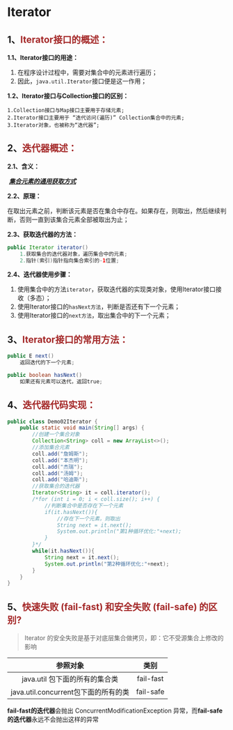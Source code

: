# Iterator<E>

## 1、<span style="color:brown">Iterator接口的概述：</span>

**1.1、Iterator接口的用途：**

1. 在程序设计过程中，需要对集合中的元素进行遍历；
2. 因此，`java.util.Iterator`接口便是这一作用；

**1.2、Iterator接口与Collection接口的区别：**

```apl
1.Collection接口与Map接口主要用于存储元素;
2.Iterator接口主要用于 “迭代访问(遍历)” Collection集合中的元素;
3.Iterator对象，也被称为“迭代器”;
```

## 2、<span style="color:brown">迭代器概述：</span>

**2.1、含义：**

​	**<u>*集合元素的通用获取方式*</u>**

**2.2、原理：**

在取出元素之前，判断该元素是否在集合中存在。如果存在，则取出，然后继续判断，否则一直到该集合元素全部被取出为止；

**2.3、获取迭代器的方法：**

```java
public Iterator iterator()
    1.获取集合的迭代器对象，遍历集合中的元素;
	2.指针(索引)指针指向集合索引的-1位置;
```

**2.4、迭代器使用步骤：**

1. 使用集合中的方法`iterator`，获取迭代器的实现类对象，使用Iterator接口接收（多态）；
2. 使用Iterator接口的`hasNext方法`，判断是否还有下一个元素；
3. 使用Iterator接口的`next方法`，取出集合中的下一个元素；

## 3、<span style="color:brown">Iterator接口的常用方法：</span>

```java
public E next()
    返回迭代的下一个元素;
```

```java
public boolean hasNext()
    如果还有元素可以迭代，返回true;
```

## 4、<span style="color:brown">迭代器代码实现：</span>

```java
public class Demo02Iterator {
    public static void main(String[] args) {
        //创建一个集合对象
        Collection<String> coll = new ArrayList<>();
        //添加集合元素
        coll.add("詹姆斯");
        coll.add("本杰明");
        coll.add("杰瑞");
        coll.add("汤姆");
        coll.add("哈迪斯");
        //获取集合的迭代器
        Iterator<String> it = coll.iterator();
        /*for (int i = 0; i < coll.size(); i++) {
            //判断集合中是否存在下一个元素
            if(it.hasNext()){
                //存在下一个元素，则取出
                String next = it.next();
                System.out.println("第1种循环优化:"+next);
            }
        }*/
        while(it.hasNext()){
            String next = it.next();
            System.out.println("第2种循环优化:"+next);
        }
    }
}
```

## 5、<span style="color:brown">快速失败 (fail-fast) 和安全失败 (fail-safe) 的区别?</span>

> Iterator 的安全失败是基于对底层集合做拷贝，即：它不受源集合上修改的影响

|               参照对象               |   类别    |
| :----------------------------------: | :-------: |
|    java.util 包下面的所有的集合类    | fail-fast |
| java.util.concurrent包下面的所有的类 | fail-safe |

**fail-fast的迭代器**会抛出 ConcurrentModificationException 异常，而**fail-safe的迭代器**永远不会抛出这样的异常


